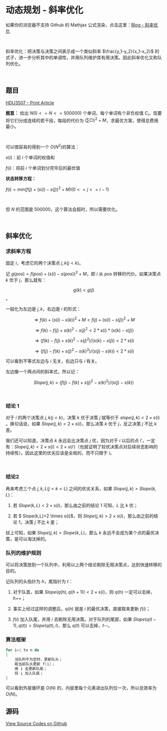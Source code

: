 # 动态规划 - 斜率优化

如果你的浏览器不支持 Github 的 Mathjax 公式渲染，点击这里：[Blog - 斜率优化]()

&nbsp;

斜率优化：把决策与决策之间表示成一个类似斜率 $\frac{y_1-y_2}{x_1-x_2}​$ 的式子，进一步分析其中的单调性，并用队列维护其有用决策。因此斜率优化又称队列优化。

&nbsp;
## 题目

[HDU3507 - Print Article](http://acm.hdu.edu.cn/showproblem.php?pid=3507)

**题意：** 给出 $N (0 <= N  <= 500000)$ 个单词，每个单词有个非负权值 $C_i$，现要将它们分成连续的若干段，每段的代价为 $(\sum Ci)^2+M​$，求最优方案，使得总费用最小。

&nbsp;

可以很容易的得到一个 $O(N^2)​$ 的算法：

$s(i)$：前 $i​$ 个单词的权值和

$f(i)$：将前 $i$ 个单词划分完毕后的最优值

**状态转移方程：**

$f(i)=min(f(j)+(s(i)-s(j))^2+M)(0<=j<=i-1)$

&nbsp;

但 $N$ 的范围是 $500000$，这个算法会超时，所以需要优化。



&nbsp;

## 斜率优化

### 求斜率方程

固定 $i$，考虑它的两个决策点 $j,k (j<k)$。

记 $g(pos)=f(pos)+(s(i)-s(pos))^2+M$，即 $i$ 从 $pos$ 转移的代价。如果决策点 $k$ 优于 $j$，那么就有：

$$g(k)<g(j) $$。

一般化为左边是 $j,k$，右边是 $i$ 的形式：

$$ \Rightarrow f(k)+(s(i)-s(k))^2+M<f(j)+(s(i)-s(j))^2+M $$

$$ \Rightarrow f(k)-f(j)+s(k)^2-s(j)^2<2 * s(i) * (s(k)-s(j))​$$

$$ \Rightarrow (f(k)-f(j)+s(k)^2-s(j)^2)/(s(k)-s(j))<2*s(i)​$$

$$ \Rightarrow (f(j)-f(k)+s(j)^2-s(k)^2)/(s(j)-s(k))<2*s(i)$$

可以看到不等式左边与 $i$ 无关，右边只与 $i$ 有关。

左边像一个两点间的斜率式，所以记：

$$Slope(j,k)=(f(j)-f(k)+s(j)^2-s(k)^2)/(s(j)-s(k))$$

&nbsp;

### 结论 1

对于 $i​$ 的两个决策点 $j,k(j<k)​$，决策 $k​$ 优于决策 $j​$ 就等价于 $slope(j,k)<2 \times s(i)​$。换句话说，如果 $Slope(j,k)<2 \times s(i)​$，那么决策 $k​$ 优于 $j​$，反之决策 $j​$ 不比 $k​$ 差。

我们还可以知道，决策点 $k$ 永远会比决策点 $j$ 优，因为对于 $i$ 以后的点 $i'$，一定有：$Slope(j,k)<2 \times s(i)<2 \times s(i')$（也就证明了较优决策点对后续状态影响的持续性）。因此这里的优劣应该是全局的，而不只限于 $i$。

&nbsp;

### 结论2

再来考虑三个点 $j,k,L(j<k<L)$ 之间的优劣关系，如果 $Slope(j,k)>Slope(k,L)$：

1. 若 $Slope(k,L)<2 \times s(i)$，那么由之前的结论 1 可知，$L$ 比 $k$ 优；

2. 若 $ Slope(k,L)>2 \times s(i)$，则 $Slope(j,k)>2 \times s(i)$，那么由之前的结论 1，决策 $j$ 不比 $k$ 差；

综上可知，如果 $Slope(j,k)>Slope(k,L)$，那么 $k$ 永远不会成为某个点的最优决策，是可以淘汰掉的。



### 队列的维护规则

可以将决策放到一个队列中，利用以上两个结论剔除无用决策点，达到快速转移的目的。

记队列的头指针为 $h$，尾指针为 $t$：

1. 对于队首，如果 $Slope(q(h),q(h+1))<2 \times s(i)$，则 $q(h)$ 一定可以去掉，$h$++​；

2. 事实上经过这样的调整后，$q(h)$ 就是 $i$ 的最优决策，直接取来更新 $f(i)$；

3. $f(i)$ 加入队尾，并用 $i$ 去剔除无用决策。对于队列的尾部，如果 $Slope(q(t-1),q(t))>Slope(q(t),i)$，那么 $q(t)$ 可以去掉，$t$--。



### 算法框架

```c++
for i=1 to n do
{    
	当队列不为空时，更新队头；
	取当前队头更新 f[i]；
	用 i 去更新队尾；
	将 i 加入队尾；
}
```

可以看到外层循环是 $O(N)$ 的，内层里每个元素进出队列仅一次，所以总效率为 $O(N)$。



## 源码

[View Source Codes on Github](https://github.com/Renovamen/Just-OI-ACM/tree/master/Dynamic-Programming/Convex-Hull-Trick/HDU3507-Print-Article)